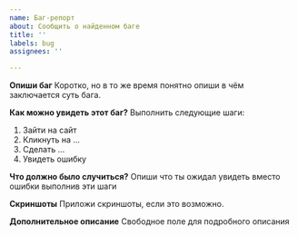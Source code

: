 ```yaml
---
name: Баг-репорт
about: Сообщить о найденном баге
title: ''
labels: bug
assignees: ''

---
```


**Опиши баг**
Коротко, но в то же время понятно опиши в чём заключается суть бага.

**Как можно увидеть этот баг?**
Выполнить следующие шаги:
1. Зайти на сайт
2. Кликнуть на ...
3. Сделать ...
4. Увидеть ошибку

**Что должно было случиться?**
Опиши что ты ожидал увидеть вместо ошибки выполнив эти шаги

**Скриншоты**
Приложи скриншоты, если это возможно.


**Дополнительное описание**
Свободное поле для подробного описания

